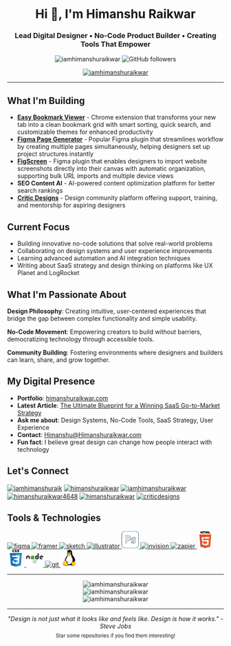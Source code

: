 <h1 align="center">Hi 👋, I'm Himanshu Raikwar</h1>
<h3 align="center">Lead Digital Designer • No-Code Product Builder • Creating Tools That Empower</h3>

<p align="center">
  <img src="https://komarev.com/ghpvc/?username=iamhimanshuraikwar&label=Profile%20views&color=0e75b6&style=flat" alt="iamhimanshuraikwar" />
  <img src="https://img.shields.io/github/followers/iamhimanshuraikwar?label=Followers&style=social" alt="GitHub followers" />
</p>

<p align="center">
  <a href="https://github.com/ryo-ma/github-profile-trophy">
    <img src="https://github-profile-trophy.vercel.app/?username=iamhimanshuraikwar&theme=onedark&no-frame=true&no-bg=true&margin-w=4" alt="iamhimanshuraikwar" />
  </a>
</p>

---

## What I'm Building

- **[Easy Bookmark Viewer](https://easybookmark.co/)** - Chrome extension that transforms your new tab into a clean bookmark grid with smart sorting, quick search, and customizable themes for enhanced productivity
- **[Figma Page Generator](https://www.figma.com/community/plugin/1053992203484859149/figma-page-generator)** - Popular Figma plugin that streamlines workflow by creating multiple pages simultaneously, helping designers set up project structures instantly
- **[FigScreen](https://figscreen.com/)** - Figma plugin that enables designers to import website screenshots directly into their canvas with automatic organization, supporting bulk URL imports and multiple device views
- **SEO Content AI** - AI-powered content optimization platform for better search rankings
- **[Critic Designs](https://criticdesigns.com/)** - Design community platform offering support, training, and mentorship for aspiring designers

## Current Focus

- Building innovative no-code solutions that solve real-world problems
- Collaborating on design systems and user experience improvements
- Learning advanced automation and AI integration techniques
- Writing about SaaS strategy and design thinking on platforms like UX Planet and LogRocket

## What I'm Passionate About

**Design Philosophy**: Creating intuitive, user-centered experiences that bridge the gap between complex functionality and simple usability.

**No-Code Movement**: Empowering creators to build without barriers, democratizing technology through accessible tools.

**Community Building**: Fostering environments where designers and builders can learn, share, and grow together.

## My Digital Presence

- **Portfolio**: [himanshuraikwar.com](https://himanshuraikwar.com/)
- **Latest Article**: [The Ultimate Blueprint for a Winning SaaS Go-to-Market Strategy](https://uxplanet.org/the-ultimate-blueprint-for-a-winning-saas-go-to-market-strategy-68a88f7c162b)
- **Ask me about**: Design Systems, No-Code Tools, SaaS Strategy, User Experience
- **Contact**: Himanshu@Himanshuraikwar.com
- **Fun fact**: I believe great design can change how people interact with technology

## Let's Connect

<p align="left">
<a href="https://twitter.com/iamhimanshuraik" target="blank"><img align="center" src="https://raw.githubusercontent.com/rahuldkjain/github-profile-readme-generator/master/src/images/icons/Social/twitter.svg" alt="iamhimanshuraik" height="30" width="40" /></a>
<a href="https://linkedin.com/in/himanshuraikwar/" target="blank"><img align="center" src="https://raw.githubusercontent.com/rahuldkjain/github-profile-readme-generator/master/src/images/icons/Social/linked-in-alt.svg" alt="himanshuraikwar" height="30" width="40" /></a>
<a href="https://instagram.com/iamhimanshuraikwar/" target="blank"><img align="center" src="https://raw.githubusercontent.com/rahuldkjain/github-profile-readme-generator/master/src/images/icons/Social/instagram.svg" alt="iamhimanshuraikwar" height="30" width="40" /></a>
<a href="https://www.behance.net/himanshuraikwar4648" target="blank"><img align="center" src="https://raw.githubusercontent.com/rahuldkjain/github-profile-readme-generator/master/src/images/icons/Social/behance.svg" alt="himanshuraikwar4648" height="30" width="40" /></a>
<a href="https://www.youtube.com/@himanshuraikwar" target="blank"><img align="center" src="https://raw.githubusercontent.com/rahuldkjain/github-profile-readme-generator/master/src/images/icons/Social/youtube.svg" alt="himanshuraikwar" height="30" width="40" /></a>
<a href="https://discord.gg/criticdesigns" target="blank"><img align="center" src="https://raw.githubusercontent.com/rahuldkjain/github-profile-readme-generator/master/src/images/icons/Social/discord.svg" alt="criticdesigns" height="30" width="40" /></a>
</p>

## Tools & Technologies

<p align="left">
<a href="https://www.figma.com/" target="_blank" rel="noreferrer"> <img src="https://www.vectorlogo.zone/logos/figma/figma-icon.svg" alt="figma" width="40" height="40"/> </a>
<a href="https://www.framer.com/" target="_blank" rel="noreferrer"> <img src="https://www.vectorlogo.zone/logos/framer/framer-icon.svg" alt="framer" width="40" height="40"/> </a>
<a href="https://www.sketch.com/" target="_blank" rel="noreferrer"> <img src="https://www.vectorlogo.zone/logos/sketchapp/sketchapp-icon.svg" alt="sketch" width="40" height="40"/> </a>
<a href="https://www.adobe.com/in/products/illustrator.html" target="_blank" rel="noreferrer"> <img src="https://www.vectorlogo.zone/logos/adobe_illustrator/adobe_illustrator-icon.svg" alt="illustrator" width="40" height="40"/> </a>
<a href="https://www.photoshop.com/en" target="_blank" rel="noreferrer"> <img src="https://raw.githubusercontent.com/devicons/devicon/master/icons/photoshop/photoshop-line.svg" alt="photoshop" width="40" height="40"/> </a>
<a href="https://www.invisionapp.com/" target="_blank" rel="noreferrer"> <img src="https://www.vectorlogo.zone/logos/invisionapp/invisionapp-icon.svg" alt="invision" width="40" height="40"/> </a>
<a href="https://zapier.com" target="_blank" rel="noreferrer"> <img src="https://www.vectorlogo.zone/logos/zapier/zapier-icon.svg" alt="zapier" width="40" height="40"/> </a>
<a href="https://www.w3.org/html/" target="_blank" rel="noreferrer"> <img src="https://raw.githubusercontent.com/devicons/devicon/master/icons/html5/html5-original-wordmark.svg" alt="html5" width="40" height="40"/> </a>
<a href="https://www.w3schools.com/css/" target="_blank" rel="noreferrer"> <img src="https://raw.githubusercontent.com/devicons/devicon/master/icons/css3/css3-original-wordmark.svg" alt="css3" width="40" height="40"/> </a>
<a href="https://nodejs.org" target="_blank" rel="noreferrer"> <img src="https://raw.githubusercontent.com/devicons/devicon/master/icons/nodejs/nodejs-original-wordmark.svg" alt="nodejs" width="40" height="40"/> </a>
<a href="https://git-scm.com/" target="_blank" rel="noreferrer"> <img src="https://www.vectorlogo.zone/logos/git-scm/git-scm-icon.svg" alt="git" width="40" height="40"/> </a>
<a href="https://www.linux.org/" target="_blank" rel="noreferrer"> <img src="https://raw.githubusercontent.com/devicons/devicon/master/icons/linux/linux-original.svg" alt="linux" width="40" height="40"/> </a>
</p>

---

<div align="center">
  <img src="https://github-readme-stats.vercel.app/api/top-langs?username=iamhimanshuraikwar&show_icons=true&locale=en&layout=compact&theme=tokyonight" alt="iamhimanshuraikwar" />
</div>

<div align="center">
  <img src="https://github-readme-stats.vercel.app/api?username=iamhimanshuraikwar&show_icons=true&locale=en&theme=tokyonight" alt="iamhimanshuraikwar" />
</div>

<div align="center">
  <img src="https://github-readme-streak-stats.herokuapp.com/?user=iamhimanshuraikwar&theme=tokyonight" alt="iamhimanshuraikwar" />
</div>

---

<div align="center">
  <i>"Design is not just what it looks like and feels like. Design is how it works." - Steve Jobs</i>
</div>

<div align="center">
  <sub>Star some repositories if you find them interesting!</sub>
</div>
